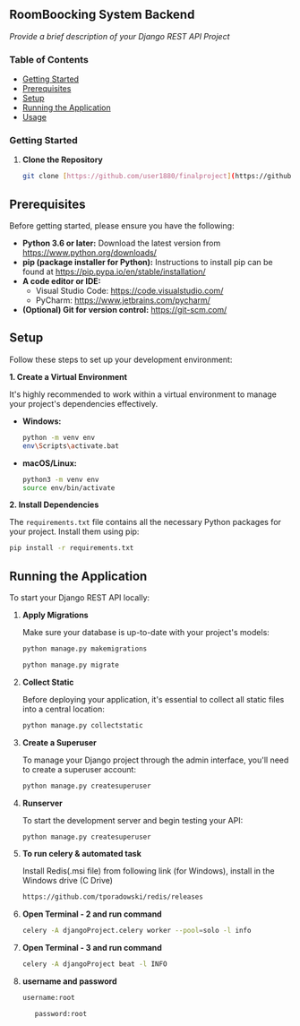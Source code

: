 ## RoomBoocking System Backend

*Provide a brief description of your Django REST API Project*

### Table of Contents

* [Getting Started](#getting-started)
* [Prerequisites](#prerequisites)
* [Setup](#setup)
* [Running the Application](#running-the-application)
* [Usage](#usage)

### Getting Started

1. **Clone the Repository**

   ```bash
   git clone [https://github.com/user1880/finalproject](https://github.com/user1880/finalproject)
    ```

## Prerequisites

Before getting started, please ensure you have the following:

* **Python 3.6 or later:** Download the latest version from https://www.python.org/downloads/
* **pip (package installer for Python):** Instructions to install pip can be found
  at https://pip.pypa.io/en/stable/installation/
* **A code editor or IDE:**
    * Visual Studio Code: https://code.visualstudio.com/
    * PyCharm: https://www.jetbrains.com/pycharm/
* **(Optional) Git for version control:** https://git-scm.com/

## Setup

Follow these steps to set up your development environment:

**1. Create a Virtual Environment**

It's highly recommended to work within a virtual environment to manage your project's dependencies effectively.

* **Windows:**
  ```bash
  python -m venv env
  env\Scripts\activate.bat 
  ```

* **macOS/Linux:**
  ```bash
  python3 -m venv env
  source env/bin/activate
  ```

**2. Install Dependencies**

The `requirements.txt` file contains all the necessary Python packages for your project. Install them using pip:

   ```bash
   pip install -r requirements.txt
   ```

## Running the Application

To start your Django REST API locally:

1. **Apply Migrations**

   Make sure your database is up-to-date with your project's models:

   ```bash
   python manage.py makemigrations
   ```

   ```bash
   python manage.py migrate
   ```

2. **Collect Static**

   Before deploying your application, it's essential to collect all static files into a central location:

     ```bash
   python manage.py collectstatic
   ```

3. **Create a Superuser**

   To manage your Django project through the admin interface, you'll need to create a superuser account:

     ```bash
   python manage.py createsuperuser
   ```

4. **Runserver**

   To start the development server and begin testing your API:

     ```bash
   python manage.py createsuperuser
   ```

5. **To run celery & automated task**

   Install Redis(.msi file) from following link (for Windows), install in the Windows drive (C Drive)

     ```bash
   https://github.com/tporadowski/redis/releases
   ```

6. **Open Terminal - 2 and run command**

     ```bash
   celery -A djangoProject.celery worker --pool=solo -l info
   ```

7. **Open Terminal - 3 and run command**

     ```bash
   celery -A djangoProject beat -l INFO
   ```
                                    
7. **username and password**

     ```bash
   username:root
   ```
   
    ```bash
       password:root
   ```
